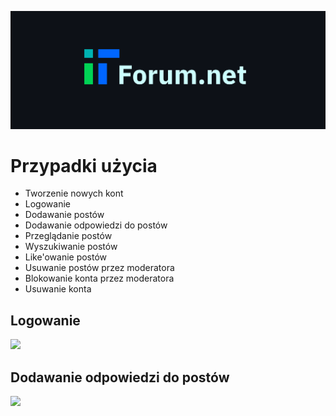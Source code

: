 ![](zasoby/logo.svg)

# Przypadki użycia

* Tworzenie nowych kont
* Logowanie
* Dodawanie postów
* Dodawanie odpowiedzi do postów
* Przeglądanie postów
* Wyszukiwanie postów
* Like'owanie postów
* Usuwanie postów przez moderatora
* Blokowanie konta przez moderatora
* Usuwanie konta

## Logowanie
![](zasoby/przypadki-użycia/logowanie.svg)

## Dodawanie odpowiedzi do postów
![](zasoby/przypadki-użycia/odpowiedzi.svg)
